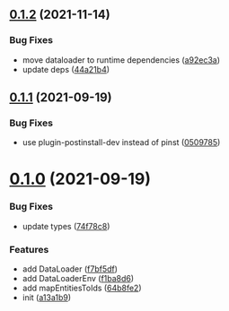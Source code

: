 ## [0.1.2](https://github.com/dddenis/dataloader-fp/compare/v0.1.1...v0.1.2) (2021-11-14)


### Bug Fixes

* move dataloader to runtime dependencies ([a92ec3a](https://github.com/dddenis/dataloader-fp/commit/a92ec3abb4d15c877f83a63f720375d7365a0e38))
* update deps ([44a21b4](https://github.com/dddenis/dataloader-fp/commit/44a21b48d84e1823e385273539bb72ec87f186e1))



## [0.1.1](https://github.com/dddenis/dataloader-fp/compare/v0.1.0...v0.1.1) (2021-09-19)


### Bug Fixes

* use plugin-postinstall-dev instead of pinst ([0509785](https://github.com/dddenis/dataloader-fp/commit/05097854674bfdb07a80d63a1ddeca02de0ed5d6))



# [0.1.0](https://github.com/dddenis/dataloader-fp/compare/a13a1b9cb7f3ccd05a1d34c0382471c7678d7c35...v0.1.0) (2021-09-19)


### Bug Fixes

* update types ([74f78c8](https://github.com/dddenis/dataloader-fp/commit/74f78c8d3d9c2a0fe82e4bf9dceecd982a08a427))


### Features

* add DataLoader ([f7bf5df](https://github.com/dddenis/dataloader-fp/commit/f7bf5df8258a53c8c51dc96c2520455d8a16880b))
* add DataLoaderEnv ([f1ba8d6](https://github.com/dddenis/dataloader-fp/commit/f1ba8d6afda4369c9446699d1385826f1c92b843))
* add mapEntitiesToIds ([64b8fe2](https://github.com/dddenis/dataloader-fp/commit/64b8fe2be6fd31f869e73c22803957fd3346659b))
* init ([a13a1b9](https://github.com/dddenis/dataloader-fp/commit/a13a1b9cb7f3ccd05a1d34c0382471c7678d7c35))




